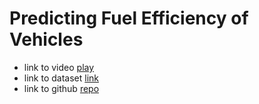 # Predicting Fuel Efficiency of Vehicles

- link to video [play](https://www.youtube.com/watch?v=7nAFhUl70Lk&list=PLIkXejH7XPT9eeLQXbjMudA8x65E44UF3)
- link to dataset [link](http://archive.ics.uci.edu/ml/datasets/Auto+MPG)
- link to github [repo](https://github.com/dswh/fuel-consumption-end-to-end-ml)
